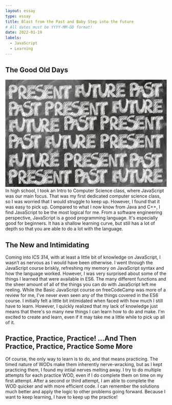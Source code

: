 ```yaml
---
layout: essay
type: essay
title: Blast from the Past and Baby Step into the Future
# All dates must be YYYY-MM-DD format!
date: 2022-01-19
labels:
  - JavaScript
  - Learning
---
```

## The Good Old Days
<img class="ui medium left floated rounded image" src="../images/past.jpg">
In high school, I took an Intro to Computer Science class, where JavaScript was our main focus. That was my first dedicated computer science class, so I was worried that I would struggle to keep up. However, I found that it was easy to pick up. Compared to what I now know from Java and C++, I find JavaScript to be the most logical for me. From a software engineering perspective, JavaScript is a good programming language. It's especially good for beginners. It has a shallow learning curve, but still has a lot of depth so that you are able to do a lot with the language. 

## The New and Intimidating 
Coming into ICS 314, with at least a little bit of knowledge on JavaScript, I wasn’t as nervous as I would have been otherwise. I went through the JavaScript course briskly, refreshing my memory on JavaScript syntax and how the language worked. However, I was very surprised about some of the things I learned that were available in ES6. The many different functions and the sheer amount of all of the things you can do with JavaScript left me reeling. While the Basic JavaScript course on freeCodeCamp was more of a review for me, I've never even seen any of the things covered in the ES6 course. I initially felt a little bit intimidated when faced with how much I still have to learn. However, I quickly realized that my lack of knowledge just means that there's so many new things I can learn how to do and make. I'm excited to create and learn, even if it may take me a little while to pick up all of it. 

## Practice, Practice, Practice! ...And Then Practice, Practice, Practice Some More
Of course, the only way to learn is to do, and that means practicing. The timed nature of WODs make them inherently nerve-wracking, but as I kept practicing them, I found my intiial nerves melting away. I try to do multiple attempts for each practice WOD, even if I do complete them on time on my first attempt. After a second or third attempt, I am able to complete the WOD quicker and with more efficient code. I can remember the solutions much better and apply the logic to other problems going forward. Because I want to keep learning, I have to keep up the practice!
